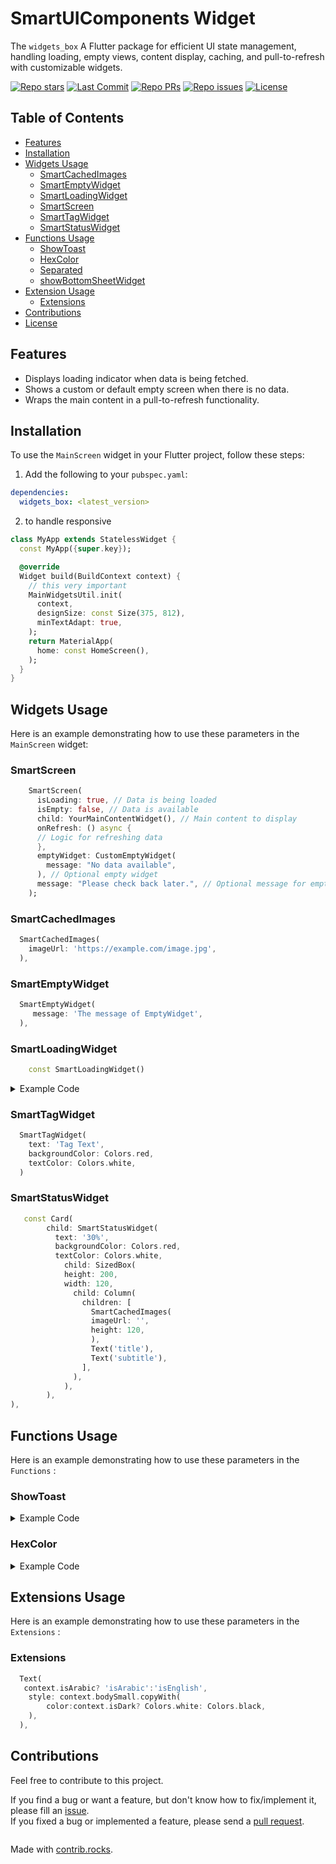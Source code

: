 # SmartUIComponents Widget

The `widgets_box` A Flutter package for efficient UI state management, handling loading, empty views, content display, caching, and pull-to-refresh with customizable widgets.

<p>
    <a href="https://github.com/abdelrahmanghanem/widgets_box"><img src="https://img.shields.io/github/stars/abdelrahmanghanem/widgets_box?style=social" alt="Repo stars"></a>
    <a href="https://github.com/abdelrahmanghanem/widgets_box/commits/main"><img src="https://img.shields.io/github/last-commit/abdelrahmanghanem/widgets_box/main?logo=git" alt="Last Commit"></a>
    <a href="https://github.com/abdelrahmanghanem/widgets_box/pulls"><img src="https://img.shields.io/github/issues-pr/abdelrahmanghanem/widgets_box" alt="Repo PRs"></a>
    <a href="https://github.com/abdelrahmanghanem/widgets_box/issues?q=is%3Aissue+is%3Aopen"><img src="https://img.shields.io/github/issues/abdelrahmanghanem/widgets_box" alt="Repo issues"></a>
    <a href="https://github.com/abdelrahmanghanem/widgets_box/blob/main/LICENSE"><img src="https://badgen.net/github/license/abdelrahmanghanem/widgets_box" alt="License"></a>
</p>

## Table of Contents

- [Features](#features)
- [Installation](#installation)
- [Widgets Usage](#widgets-usage)
    - [SmartCachedImages](#smartcachedimages)
    - [SmartEmptyWidget](#smartemptywidget)
    - [SmartLoadingWidget](#smartloadingwidget)
    - [SmartScreen](#smartscreen)
    - [SmartTagWidget](#smarttagwidget)
    - [SmartStatusWidget](#smartstatuswidget)
- [Functions Usage](#functions-usage)
    - [ShowToast](#showtoast)
    - [HexColor](#hexcolor)
    - [Separated](#separated)
    - [showBottomSheetWidget](#showbottomsheet)
- [Extension Usage](#extension-usage)
    - [Extensions](#extensions)
- [Contributions](#contributions)
- [License](#license)

## Features

- Displays loading indicator when data is being fetched.
- Shows a custom or default empty screen when there is no data.
- Wraps the main content in a pull-to-refresh functionality.

## Installation

To use the `MainScreen` widget in your Flutter project, follow these steps:
1. Add the following to your `pubspec.yaml`:

```yaml
dependencies:
  widgets_box: <latest_version>
```
2. to handle responsive

```dart
class MyApp extends StatelessWidget {
  const MyApp({super.key});

  @override
  Widget build(BuildContext context) {
    // this very important
    MainWidgetsUtil.init(
      context,
      designSize: const Size(375, 812),
      minTextAdapt: true,
    );
    return MaterialApp(
      home: const HomeScreen(),
    );
  }
}
```




## Widgets Usage

Here is an example demonstrating how to use these parameters in the `MainScreen` widget:

### SmartScreen

```dart
    SmartScreen(
      isLoading: true, // Data is being loaded
      isEmpty: false, // Data is available
      child: YourMainContentWidget(), // Main content to display
      onRefresh: () async {
      // Logic for refreshing data
      },
      emptyWidget: CustomEmptyWidget(
        message: "No data available",
      ), // Optional empty widget
      message: "Please check back later.", // Optional message for empty state
    );
```

### SmartCachedImages

```dart
  SmartCachedImages(
    imageUrl: 'https://example.com/image.jpg',
  ),
``` 


### SmartEmptyWidget

```dart
  SmartEmptyWidget(
     message: 'The message of EmptyWidget',
  ),
```

### SmartLoadingWidget

```dart
    const SmartLoadingWidget()
```

<details>
<summary>Example Code </summary>

```dart
 SmartLoadingWidget(
    path: 'assets/animation.gif',
    loadingType: LoadingType.gif,
  )
```
```dart
  const SmartLoadingWidget(
    path: 'assets/animation1.json',
    loadingType: LoadingType.lottie,
  )
```
</details>

### SmartTagWidget

```dart
  SmartTagWidget(
    text: 'Tag Text',
    backgroundColor: Colors.red,
    textColor: Colors.white,
  )
```
### SmartStatusWidget

```dart
   const Card(
        child: SmartStatusWidget(
          text: '30%',
          backgroundColor: Colors.red,
          textColor: Colors.white,
            child: SizedBox(
            height: 200,
            width: 120,
              child: Column(
                children: [
                  SmartCachedImages(
                  imageUrl: '',
                  height: 120,
                  ),
                  Text('title'),
                  Text('subtitle'),
                ],
              ),
            ),
        ),
),
```


## Functions Usage

Here is an example demonstrating how to use these parameters in the `Functions` :

### ShowToast

<details>
<summary>Example Code </summary>

```dart
class MyApp extends StatelessWidget {
  const MyApp({super.key});

  @override
  Widget build(BuildContext context) {
    return StyledToast(
      backgroundColor: Colors.red,
      textStyle: const TextStyle(
        color: Colors.black,
        fontSize: 16,
      ),
      locale: const Locale('en', 'US'),
      child: MaterialApp(
        title: 'Flutter Demo',
        theme: ThemeData(
          colorScheme: ColorScheme.fromSeed(seedColor: Colors.deepPurple),
          useMaterial3: false,
        ),
        home: const MyHomePage(),
      ),
    );
  }
}

class MyHomePage extends StatelessWidget {
  const MyHomePage({super.key});

  @override
  Widget build(BuildContext context) {
    return Scaffold(
      appBar: AppBar(
        backgroundColor: Theme.of(context).colorScheme.inversePrimary,
        title: const Text('home'),
      ),
      body: Column(
        children: [
          TextButton(
            onPressed: () => showToastError(msg: 'show Toast Error'),
            child: const Text('show Toast Error'),
          ),
          TextButton(
            onPressed: () => showToastSuccess(msg: 'show Toast Success'),
            child: const Text('Show Toast Success'),
          ),
        ],
      ),
    );
  }
}
```
</details>

### HexColor

<details>
<summary>Example Code </summary>

```dart
class MyApp extends StatelessWidget {
  const MyApp({super.key});

  @override
  Widget build(BuildContext context) {
    return StyledToast(
      backgroundColor: Colors.red,
      textStyle: const TextStyle(
        color: Colors.black,
        fontSize: 16,
      ),
      locale: const Locale('en', 'US'),
      child: MaterialApp(
        title: 'Flutter Demo',
        theme: ThemeData(
          colorScheme: ColorScheme.fromSeed(seedColor: Colors.deepPurple),
          useMaterial3: false,
        ),
        home: const MyHomePage(),
      ),
    );
  }
}

class MyHomePage extends StatelessWidget {
  const MyHomePage({super.key});

  @override
  Widget build(BuildContext context) {
    return Scaffold(
      appBar: AppBar(
        backgroundColor: Theme.of(context).colorScheme.inversePrimary,
        title: const Text('home'),
      ),
      body: Column(
        children: [
          TextButton(
            onPressed: () => showToastError(msg: 'show Toast Error'),
            child: const Text('show Toast Error'),
          ),
          TextButton(
            onPressed: () => showToastSuccess(msg: 'show Toast Success'),
            child: const Text('Show Toast Success'),
          ),
        ],
      ),
    );
  }
}
```
</details>


## Extensions Usage

Here is an example demonstrating how to use these parameters in the `Extensions` :

### Extensions

```dart
  Text(
   context.isArabic? 'isArabic':'isEnglish',
    style: context.bodySmall.copyWith(
        color:context.isDark? Colors.white: Colors.black,
    ),
  ),
```





## Contributions
Feel free to contribute to this project.

If you find a bug or want a feature, but don't know how to fix/implement it, please fill an [issue](https://github.com/abdelrahmanghanem/widgets_box/issues).  
If you fixed a bug or implemented a feature, please send a [pull request](https://github.com/abdelrahmanghanem/widgets_box/pulls).

<a href="https://github.com/abdelrahmanghanem/widgets_box/graphs/contributors">
  <img src="https://contrib.rocks/image?repo=abdelrahmanghanem/widgets_box"  alt=""/>
</a>

Made with [contrib.rocks](https://contrib.rocks).